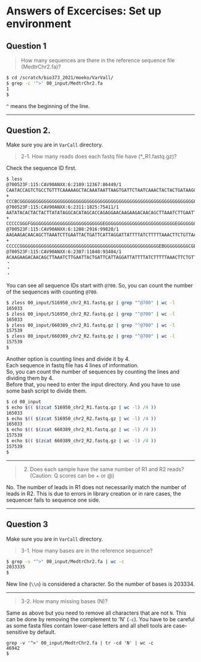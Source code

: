 # Answers of Excercises: Set up environment

## Question 1

> How many sequences are there in the reference sequence file (MedtrChr2.fa)?

```bash
$ cd /scratch/bio373_2021/moeko/VarVall/
$ grep -c '^>' 00_input/MedtrChr2.fa
1
$
```

`^` means the beginning of the line.

* * *

## Question 2.

Make sure you are in `VarCall` directory.

> 2-1. How many reads does each fastq file have (\*\_R1.fastq.gz)?

Check the sequence ID first.

```bash
$ less 
@700523F:115:CAV90ANXX:6:2109:12367:86449/1
CAATACCAGTCTGCCTGTTTCAAAAAGCTACAAATAATTAAGTGATTCTAATCAAACTACTACTGATAAGGAAGGATTCTGCTATTCAGAATCTTCACGATAAAGAAATAAAACTACTGCTGATGA
+
CCCBCGGGGGGGGGGGGGGGGGGGGGGGGGGGGGGGGGGGGGGGGGGGGGGGGGGGGGGGGGGGGGGGGGFGGGGGEGGGGGGGGGGGGGGGGGGGGGGDGGGGGGGGGGGGEGGGGGGGGGCGGB
@700523F:115:CAV90ANXX:6:2311:1825:75411/1
AATATACACTACTACTTATATAGGCACATAGCACCAGAGGAACAAGAAGACAACAGCTTAAATCTTGAATTACTGATTCATTAGGATTATTTTATCTTTTTAAACTTCTGTTAATTAGGAATTGTT
+
CCCCCGGGFGGGGGGGGGGGGGGGGGGGGGGGGGGGEGGGGGGGGGGGGGGGGGGGGGGGGGGEGGGGGGGGGGGGGGFGGGGGGGGGEGFGGGGGEGGGGGEEGGGGGCFGGGGGEGG>FGGGGF
@700523F:115:CAV90ANXX:6:1208:2916:99820/1
AAGAAGACAACAGCTTAAATCTTGAATTACTGATTCATTAGGATTATTTTATCTTTTTAAACTTCTGTTAATTAGGAATTGTTGATTAGGATTATTTGTCTCTGATAAATAATGCTTTTGAAGTCT
+
CCCCCGGGGGGGGGGGGGGGGGGGGGGGGGGGGGGGGGGGGGGGGGGGGGGGGGGGGEBGGGGGGGGGCGEGGGGGGGGGGGGGGGGGGGGGGGGGGGGGGGGGEGGG?7@FGGGEGGGGBCBG>F
@700523F:115:CAV90ANXX:6:2307:11848:93404/1
ACAAGAAGACAACAGCTTAAATCTTGAATTACTGATTCATTAGGATTATTTTATCTTTTTAAACTTCTGTTAATTAGGAATTGTTGATTAGGATTATTTGTCTCTGATA
・
・
・
```

You can see all sequence IDs start with `@700`.
So, you can count the number of the sequences with counting `@700`.

```bash
$ zless 00_input/516950_chr2_R1.fastq.gz | grep "^@700" | wc -l
165033
$ zless 00_input/516950_chr2_R2.fastq.gz | grep "^@700" | wc -l
165033
$ zless 00_input/660389_chr2_R1.fastq.gz | grep "^@700" | wc -l
157539
$ zless 00_input/660389_chr2_R2.fastq.gz | grep "^@700" | wc -l
157539
$
```


Another option is counting lines and divide it by 4.  
Each sequence in fastq file has 4 lines of information.  
So, you can count the number of sequences by counting the lines and dividing them by 4.  
Before that, you need to enter the input directory. And you have to use some bash script to divide them.

```bash
$ cd 00_input
$ echo $(( $(zcat 516950_chr2_R1.fastq.gz | wc -l) /4 ))
165033
$ echo $(( $(zcat 516950_chr2_R2.fastq.gz | wc -l) /4 ))
165033
$ echo $(( $(zcat 660389_chr2_R1.fastq.gz | wc -l) /4 ))
157539
$ echo $(( $(zcat 660389_chr2_R2.fastq.gz | wc -l) /4 ))
157539
$
```


* * *

> 2. Does each sample have the same number of R1 and R2 reads? (Caution: Q scores can be + or @)

No. The number of leads in R1 does not necessarily match the number of leads in R2. This is due to errors in library creation or in rare cases, the sequencer fails to sequence one side.

* * *

## Question 3

Make sure you are in `VarCall` directory.

> 3-1. How many bases are in the reference sequence?

```bash
$ grep -v "^>" 00_input/MedtrChr2.fa | wc -c
2033335
$
```

New line (`\\n`) is considered a character. So the number of bases is 203334.

* * *

> 3-2. How many missing bases (N)?

Same as above but you need to remove all characters that are not `N`. This can be done by removing the complement to 'N' (`-c`). You have to be careful as some fasta files contain lower-case letters and all shell tools are case-sensitive by default.

```shell
grep -v '^>' 00_input/MedtrChr2.fa | tr -cd 'N' | wc -c
46942
$
```

